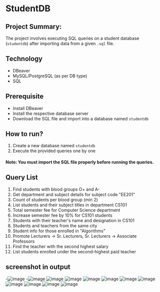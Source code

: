 # StudentDB
## Project Summary:
The project involves executing SQL queries on a student database (`studentdb`) after importing data from a given `.sql` file.
## Technology
- DBeaver
- MySQL/PostgreSQL (as per DB type)
- SQL
## Prerequisite
- Install DBeaver
- Install the respective database server
- Download the SQL file and import into a database named `studentdb`
## How to run?
1. Create a new database named `studentdb`
2. Execute the provided queries one by one
####  Note: You must import the SQL file properly before running the queries.
## Query List
1. Find students with blood groups O+ and A-  
2. Get department and subject details for subject code "EE201"  
3. Count of students per blood group (min 2)  
4. List students and their subject titles in department CS101  
5. Total semester fee for Computer Science department  
6. Increase semester fee by 10% for CS101 students  
7. Students with their teacher's name and designation in CS101  
8. Students and teachers from the same city  
9. Student info for those enrolled in "Algorithms"  
10. Promote Lecturers → Sr. Lecturers, Sr. Lecturers → Associate Professors  
11. Find the teacher with the second highest salary  
12. List students enrolled under the second-highest paid teacher  
## screenshot in output
-![image](https://github.com/user-attachments/assets/7f7cc858-e819-4bb7-8d15-f9e45e38c723)
-![image](https://github.com/user-attachments/assets/d2de04f2-a2ed-43bb-871e-090fb2af202e)
![image](https://github.com/user-attachments/assets/5d856de6-5496-494b-b0a1-7c5614bd4522)
![image](https://github.com/user-attachments/assets/b2139085-88db-4dd9-9797-c02b9bd925d1)
![image](https://github.com/user-attachments/assets/d73f150d-cc1b-4dd6-95f5-ed576ac37ec1)
![image](https://github.com/user-attachments/assets/c4b57a2e-19de-46c4-b6c1-6745193065fb)
![image](https://github.com/user-attachments/assets/a5252535-5aa4-4f72-98b5-b80384020df9)
![image](https://github.com/user-attachments/assets/6b7d2a30-fdef-4ff1-b38a-98ae0871a337)
![image](https://github.com/user-attachments/assets/fc995fff-31e3-46ad-9292-21bf8a137056)
![image](https://github.com/user-attachments/assets/da356115-3ef2-489d-8cd9-1b07a9951d9e)
![image](https://github.com/user-attachments/assets/62003173-58a0-41d7-b908-5a5007d1cfae)
![image](https://github.com/user-attachments/assets/36644766-a649-4121-8fee-b2a4e034f74d)














